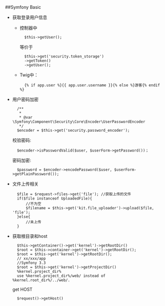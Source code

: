 ##Symfony Basic

- 获取登录用户信息  

 	- 控制器中 

     		$this->getUser();
		等价于

		    $this->get('security.token_storage')
		    ->getToken()
		    ->getUser(); 

 	- Twig中：

    		{% if app.user %}{{ app.user.username }}{% else %}游客{% endif %}
- 用户密码加密

	    /**
	     *
	     * @var \Symfony\Component\Security\Core\Encoder\UserPasswordEncoder
	     */
	    $encoder = $this->get('security.password_encoder');
	
	校验密码:
	
	    $encoder->isPasswordValid($user, $userForm->getPassword())；
	密码加密:
	
	    $password = $encoder->encodePassword($user, $userForm->getPlainPassword());

- 文件上传相关
 
	    $file = $request->files->get('file'); //获取上传的文件
	    if($file instanceof UploadedFile){
	        //不为空
	    	$filename = $this->get('kit.file_uploader')->upload($file, 'file');
	    }else{
	   		//未上传
	    }


- 获取根目录和host

		$this->getContainer()->get('kernel')->getRootDir()
		$root = $this->container->get('kernel')->getRootDir();
		$root = $this->get('kernel')->getRootDir();
		// xx/xxx/app
		//Symfony 3.3
		$root = $this->get('kernel')->getProjectDir()
		%kernel.project_dir%
		use %kernel.project_dir%/web/ instead of %kernel.root_dir%/../web/.
	get HOST  
		
		$request()->getHost()